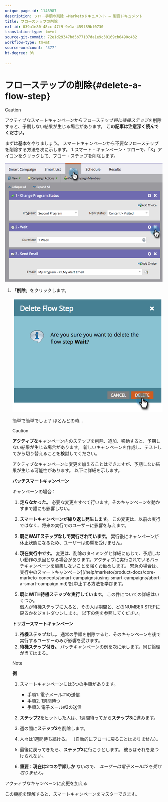 ```yaml
---
unique-page-id: 1146987
description: フロー手順の削除 —Marketoドキュメント — 製品ドキュメント
title: フローステップの削除
exl-id: 039a1e80-48cc-47f9-9e1a-459f89bf0730
translation-type: tm+mt
source-git-commit: 72e1d29347bd5b77107da1e9c30169cb6490c432
workflow-type: tm+mt
source-wordcount: '377'
ht-degree: 0%

---
```


# フローステップの削除{#delete-a-flow-step}

>[!CAUTION]
>
>アクティブなスマートキャンペーンからフローステップ&#x200B;_特に待機ステップ_&#x200B;を削除すると、予期しない結果が生じる場合があります。 **この記事は注意深く読んでください。**

まずは基本をやりましょう。 スマートキャンペーンから不要なフローステップを削除する方法を次に示します。 1.スマート・キャンペーン・フローで、「X」アイコンをクリックして、フロー・ステップを削除します。

![](assets/image2014-9-22-13-3a52-3a20.png)

1. 「**削除**」をクリックします。

   ![](assets/image2014-9-22-13-3a55-3a25.png)

   簡単で簡単でしょ？ ほとんどの時…

   >[!CAUTION]
   >
   >**アクティブな**&#x200B;キャンペーン内のステップを削除、追加、移動すると、予期しない結果が生じる場合があります。 新しいキャンペーンを作成し、テストしてから切り替えることを検討してください。

   アクティブなキャンペーンに変更を加えることはできますが、予期しない結果が生じる可能性があります。 以下に詳細を示します。

   **バッチスマートキャンペーン**

   キャンペーンの場合：

   1. **走らなかった。** 必要な変更をすべて行います。そのキャンペーンを動かすまで誰にも影響しない。
   1. **スマートキャンペーンが繰り返し発生します。** この変更は、以前の実行ではなく、将来の実行でのユーザーに影響を与えます。
   1. **既にWAITステップなしで実行されています。** 実行後にキャンペーンが休止状態になるため、ユーザーは影響を受けません。
   1. **現在実行中です。** 変更は、削除のタイミングと詳細に応じて、予期しない動作の原因となる場合があります。アクティブに実行されているバッチキャンペーンを編集しないことを強くお勧めします。 緊急の場合は、実行中のスマートキャンペーン](/help/marketo/product-docs/core-marketo-concepts/smart-campaigns/using-smart-campaigns/abort-a-smart-campaign.md)を[中止する方法を学びます。

   1. **既にWITH待機ステップを実行しています。** この件についての詳細はいくつか。\
      個人が待機ステップに入ると、その人は期間と、どのNUMBER STEPに戻るかをジョトダウンします。 以下の例を参照してください。

   **トリガースマートキャンペーン**

   1. **待機ステップなし。** 通常の手順を削除すると、そのキャンペーンを後で実行するユーザーのみが影響を受けます。
   1. **待機ステップ付き。** バッチキャンペーンの例を次に示します。同じ論理が当てはまる。

   >[!NOTE]
   >
   >**例**
   >
   >1. スマートキャンペーンには3つの手順があります。
      >    * 手順1. 電子メール#1の送信
      >    * 手順2. 1週間待つ
      >    * 手順3. 電子メール#2の送信
   >
   >1. **ステップ2**&#x200B;をヒットした人は、1週間待ってから&#x200B;**ステップ3**&#x200B;に進みます。
   >1. 週の間に&#x200B;**ステップ2**&#x200B;を削除します。
   >1. 人々は1週間待ち続ける。 （自動的にフローに戻ることはありません）。
   >1. 最後に戻ってきたら、**ステップ3**&#x200B;に行こうとします。 彼らはそれを見つけられない。
   >1. **重要：現在は2つの手順しか** ないので、 *ユーザーは電子メール#2を受け取りません。*


アクティブなキャンペーンに変更を加える

この機能を理解すると、スマートキャンペーンをマスターできます。
